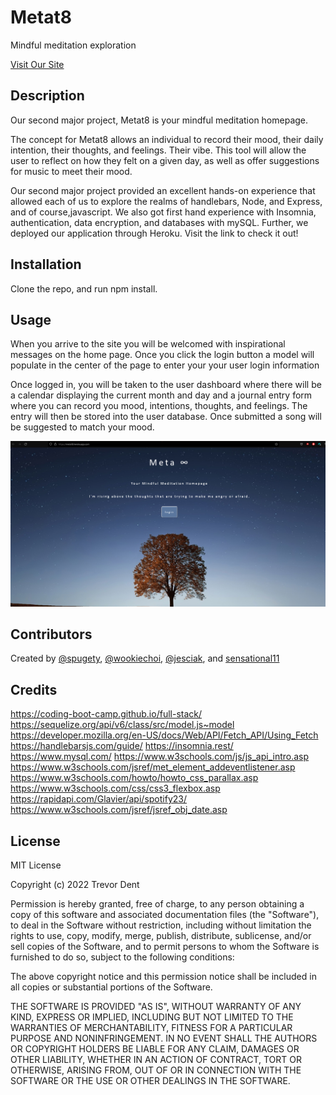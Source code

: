 # Metat8
Mindful meditation exploration

[Visit Our Site](https://metat8.herokuapp.com/)

## Description

Our second major project, Metat8 is your mindful meditation homepage. 

The concept for Metat8 allows an individual to record their mood, their daily intention, their thoughts, and feelings. Their vibe. This tool will allow the user to reflect on how they felt on a given day, as well as offer suggestions for music to meet their mood. 



Our second major project provided an excellent hands-on experience that allowed each of us to explore the realms of handlebars, Node, and Express, and of course,javascript.  We also got first hand experience with Insomnia, authentication, data encryption, and databases with mySQL. Further, we deployed our application through Heroku. Visit the link to check it out! 

## Installation

Clone the repo, and run npm install. 

## Usage

When you arrive to the site you will be welcomed with inspirational messages on the home page. Once you click the login button a model will populate in the center of the page to enter your your user login information 

Once logged in, you will be taken to the user dashboard where there will be a calendar displaying the current month and day and a journal entry form where you can record you mood, intentions, thoughts, and feelings.  The entry will then be stored into the user database.  Once submitted a song will be suggested to match your mood.


![Screen Shots](./public/media/metat8.png)

## Contributors

Created by [@spugety](https://github.com/spugety), [@wookiechoi](https://github.com/wookiechoi/),  [@jesciak](https://github.com/jesciak/), and  [sensational11](https://github.com/sensational11)

## Credits 

https://coding-boot-camp.github.io/full-stack/
https://sequelize.org/api/v6/class/src/model.js~model
https://developer.mozilla.org/en-US/docs/Web/API/Fetch_API/Using_Fetch
https://handlebarsjs.com/guide/
https://insomnia.rest/
https://www.mysql.com/
https://www.w3schools.com/js/js_api_intro.asp
https://www.w3schools.com/jsref/met_element_addeventlistener.asp
https://www.w3schools.com/howto/howto_css_parallax.asp
https://www.w3schools.com/css/css3_flexbox.asp
https://rapidapi.com/Glavier/api/spotify23/
https://www.w3schools.com/jsref/jsref_obj_date.asp



## License

MIT License

Copyright (c) 2022 Trevor Dent

Permission is hereby granted, free of charge, to any person obtaining a copy
of this software and associated documentation files (the "Software"), to deal
in the Software without restriction, including without limitation the rights
to use, copy, modify, merge, publish, distribute, sublicense, and/or sell
copies of the Software, and to permit persons to whom the Software is
furnished to do so, subject to the following conditions:

The above copyright notice and this permission notice shall be included in all
copies or substantial portions of the Software.

THE SOFTWARE IS PROVIDED "AS IS", WITHOUT WARRANTY OF ANY KIND, EXPRESS OR
IMPLIED, INCLUDING BUT NOT LIMITED TO THE WARRANTIES OF MERCHANTABILITY,
FITNESS FOR A PARTICULAR PURPOSE AND NONINFRINGEMENT. IN NO EVENT SHALL THE
AUTHORS OR COPYRIGHT HOLDERS BE LIABLE FOR ANY CLAIM, DAMAGES OR OTHER
LIABILITY, WHETHER IN AN ACTION OF CONTRACT, TORT OR OTHERWISE, ARISING FROM,
OUT OF OR IN CONNECTION WITH THE SOFTWARE OR THE USE OR OTHER DEALINGS IN THE
SOFTWARE.




